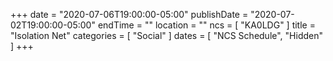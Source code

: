 +++
date = "2020-07-06T19:00:00-05:00"
publishDate = "2020-07-02T19:00:00-05:00"
endTime = ""
location = ""
ncs = [ "KA0LDG" ]
title = "Isolation Net"
categories = [ "Social" ]
dates = [ "NCS Schedule", "Hidden" ]
+++
